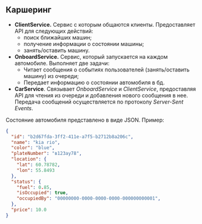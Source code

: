 ## Каршеринг

- **ClientService.**
Cервис с которым общаются клиенты. Предоставляет API для следующих действий:
  - поиск ближайших машин;
  - получение информации о состоянии машины;
  - занять/оставить машину.
- **OnboardService.**
Cервис, который запускается на каждом автомобиле. Выполняет две задачи:
  - Читает сообщения о событиях пользователей (занять/оставить машину) из очереди;
  - Передает информацию о состоянии автомобиля в бд.
- **CarService**. Связывает _OnboardService_ и _ClientService_, предоставляя API для чтения из очереди и добавления нового сообщения в нее. Передача сообщений осуществляется по протоколу _Server-Sent Events_.

Состояние автомобиля представлено в виде JSON. Пример:
```json
{
  "id": "b2d67fda-3ff2-411e-a7f5-b2712b8a206c",
  "name": "kia rio",
  "color": "blue",
  "plateNumber": "в123ау78",
  "location": {
    "lat": 60.78782,
    "lon": 55.8493 
  },
  "status": {
    "fuel": 0.85,
    "isOccupied": true,
    "occupiedBy": "00000000-0000-0000-0000-000000000001",
  },
  "price": 10.0
}
```
